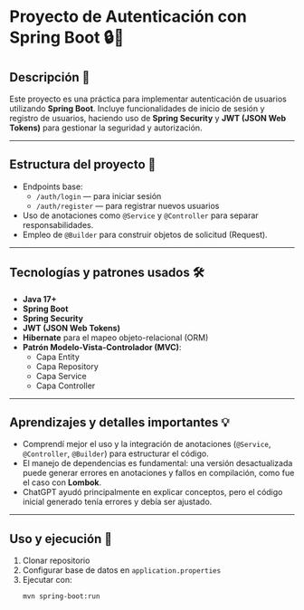 # Proyecto de Autenticación con Spring Boot 🔒🚀

## Descripción 📝
Este proyecto es una práctica para implementar autenticación de usuarios utilizando **Spring Boot**. Incluye funcionalidades de inicio de sesión y registro de usuarios, haciendo uso de **Spring Security** y **JWT (JSON Web Tokens)** para gestionar la seguridad y autorización.

---

## Estructura del proyecto 📂
- Endpoints base:  
  - `/auth/login` — para iniciar sesión  
  - `/auth/register` — para registrar nuevos usuarios  
- Uso de anotaciones como `@Service` y `@Controller` para separar responsabilidades.  
- Empleo de `@Builder` para construir objetos de solicitud (Request).  

---

## Tecnologías y patrones usados 🛠️
- **Java 17+**  
- **Spring Boot**  
- **Spring Security**  
- **JWT (JSON Web Tokens)**  
- **Hibernate** para el mapeo objeto-relacional (ORM)  
- **Patrón Modelo-Vista-Controlador (MVC)**:  
  - Capa Entity  
  - Capa Repository  
  - Capa Service  
  - Capa Controller  

---

## Aprendizajes y detalles importantes 💡
- Comprendí mejor el uso y la integración de anotaciones (`@Service`, `@Controller`, `@Builder`) para estructurar el código.  
- El manejo de dependencias es fundamental: una versión desactualizada puede generar errores en anotaciones y fallos en compilación, como fue el caso con **Lombok**.  
- ChatGPT ayudó principalmente en explicar conceptos, pero el código inicial generado tenía errores y debía ser ajustado.  

---

## Uso y ejecución 🚀
1. Clonar repositorio  
2. Configurar base de datos en `application.properties`  
3. Ejecutar con:  
   ```bash
   mvn spring-boot:run

